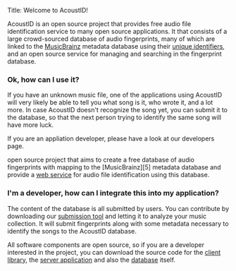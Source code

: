 Title: Welcome to AcoustID!

AcoustID is an open source project that provides free audio
file identification service to many open source applications. 
It that consists of a large crowd-sourced database of audio
fingerprints, many of which are linked to the [MusicBrainz][] metadata
database using their [unique identifiers][MBID], and an open source
service for managing and searching in the fingerprint database.

### Ok, how can I use it?

If you have an unknown music file, one of the applications using
AcoustID will very likely be able to tell you what song is it,
who wrote it, and a lot more. In case AcoustID doesn't recognize
the song yet, you can submit it to the database, so that the next
person trying to identify the same song will have more luck.

If you are an appliation developer, please have a look at our
developers page.

open source project that aims to create a
free database of audio fingerprints with mapping to the [MusicBrainz][5]
metadata database and provide a [web service][6] for audio file
identification using this database.

### I'm a developer, how can I integrate this into my application?

The content of the database is all submitted by users. You can contribute
by downloading our [submission tool][4] and letting it to analyze your
music collection. It will submit fingerprints along with some metadata
necessary to identify the songs to the AcoustID database.

All software components are open source, so if you are a developer
interested in the project, you can download the source code for the
[client library][3], the [server application][2] and also the [database][1]
itself.

[1]: /database
[2]: /server
[3]: /chromaprint
[4]: /fingerprinter
[6]: /webservice
[MusicBrainz]: //musicbrainz.org/
[MBID]: //musicbrainz.org/doc/MusicBrainz_Identifier
